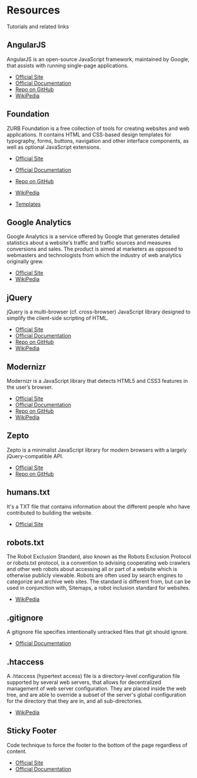 Resources
============
Tutorials and related links


AngularJS
------------
AngularJS is an open-source JavaScript framework, maintained by Google, that assists with running single-page applications.

- [Official Site](http://angularjs.org/)
- [Official Documentation](http://docs.angularjs.org/api)
- [Repo on GitHub](https://github.com/angular)
- [WikiPedia](http://en.wikipedia.org/wiki/AngularJS)


Foundation 
------------
ZURB Foundation is a free collection of tools for creating websites and web applications. It contains HTML and CSS-based design templates for typography, forms, buttons, navigation and other interface components, as well as optional JavaScript extensions.

- [Official Site](http://foundation.zurb.com/)
- [Official Documentation](http://foundation.zurb.com/docs/)
- [Repo on GitHub](https://github.com/zurb/foundation)
- [WikiPedia](http://en.wikipedia.org/wiki/Foundation_%28framework%29)

- [Templates](http://foundation.zurb.com/templates.php)


Google Analytics
------------
Google Analytics is a service offered by Google that generates detailed statistics about a website's traffic and traffic sources and measures conversions and sales. The product is aimed at marketers as opposed to webmasters and technologists from which the industry of web analytics originally grew.

- [Official Site](http://www.google.com/analytics/)
- [WikiPedia](http://en.wikipedia.org/wiki/Google_analytics)

jQuery
------------
jQuery is a multi-browser (cf. cross-browser) JavaScript library designed to simplify the client-side scripting of HTML.

- [Official Site](http://jquery.com/)
- [Official Documentation](http://api.jquery.com/)
- [Repo on GitHub](https://github.com/jquery/jquery)
- [WikiPedia](http://en.wikipedia.org/wiki/Jquery)

Modernizr
------------
Modernizr is a JavaScript library that detects HTML5 and CSS3 features in the user’s browser.

- [Official Site](http://modernizr.com/)
- [Official Documentation](http://modernizr.com/docs/)
- [Repo on GitHub](https://github.com/Modernizr/Modernizr)
- [WikiPedia](http://en.wikipedia.org/wiki/Modernizr)

Zepto
------------
Zepto is a minimalist JavaScript library for modern browsers with a largely jQuery-compatible API.

- [Official Site](http://zeptojs.com/)
- [Repo on GitHub](https://github.com/madrobby/zepto)

humans.txt
------------
It's a TXT file that contains information about the different people who have contributed to building the website.

- [Official Site](http://humanstxt.org/)

robots.txt
------------
The Robot Exclusion Standard, also known as the Robots Exclusion Protocol or robots.txt protocol, is a convention to advising cooperating web crawlers and other web robots about accessing all or part of a website which is otherwise publicly viewable. Robots are often used by search engines to categorize and archive web sites. The standard is different from, but can be used in conjunction with, Sitemaps, a robot inclusion standard for websites.

- [WikiPedia](http://en.wikipedia.org/wiki/Robots_exclusion_standard)

.gitignore
------------
A gitignore file specifies intentionally untracked files that git should ignore. 

- [Official Documentation](https://www.kernel.org/pub/software/scm/git/docs/gitignore.html)

.htaccess
------------
A .htaccess (hypertext access) file is a directory-level configuration file supported by several web servers, that allows for decentralized management of web server configuration. They are placed inside the web tree, and are able to override a subset of the server's global configuration for the directory that they are in, and all sub-directories.

- [WikiPedia](http://en.wikipedia.org/wiki/.htaccess)

Sticky Footer
------------
Code technique to force the footer to the bottom of the page regardless of content.

- [Official Site](http://www.cssstickyfooter.com/)
- [Official Documentation](http://www.cssstickyfooter.com/using-sticky-footer-code.html)



